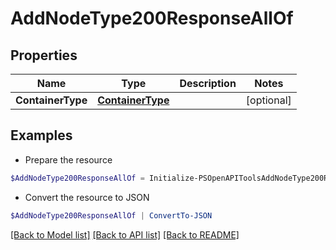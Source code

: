 # AddNodeType200ResponseAllOf
## Properties

Name | Type | Description | Notes
------------ | ------------- | ------------- | -------------
**ContainerType** | [**ContainerType**](ContainerType.md) |  | [optional] 

## Examples

- Prepare the resource
```powershell
$AddNodeType200ResponseAllOf = Initialize-PSOpenAPIToolsAddNodeType200ResponseAllOf  -ContainerType null
```

- Convert the resource to JSON
```powershell
$AddNodeType200ResponseAllOf | ConvertTo-JSON
```

[[Back to Model list]](../README.md#documentation-for-models) [[Back to API list]](../README.md#documentation-for-api-endpoints) [[Back to README]](../README.md)

